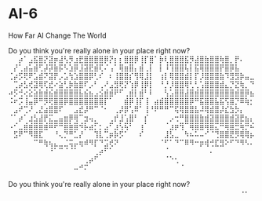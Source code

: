 # AI-6
How Far AI Change The World 



Do you think you're really alone in your place right now?
⠀⠀⡴⠁⣠⣯⣿⡝⣽⡶⣼⢣⡻⣰⣟⣿⣿⣿⣿⡿⡝⡆⡆⣿⣿⡿⢸⡏⣿⠁⡷⢇⣿⣿⣿⣯⡻⣼⣿⣷⣿⣿⢷⣿⡀⡟⠄⠀⠀
⠀⡜⢁⣴⣥⣾⢋⡼⡽⣷⡯⠣⣱⡿⣸⣽⣟⣾⢏⠌⢠⠁⢿⣶⣿⡄⣾⢀⡇⠀⡇⠸⢹⣿⣿⢧⡇⣯⢿⣿⣿⣿⡟⣿⡿⣧⠀⠀⠀
⢈⡴⡫⢟⠟⣡⣾⠝⣽⡟⡠⣡⢳⣱⣿⣿⡿⢃⠎⠀⠆⢸⣿⣿⡎⢻⢿⣸⡇⠀⢰⡇⢿⣿⣿⣾⡇⡏⡸⣿⣿⣿⣷⠹⣻⣻⡷⣤⣀
⠀⢉⡴⣣⢞⣽⢿⢏⣞⠔⣵⢃⡷⣷⣿⠏⡠⠃⢀⠜⣠⣻⢟⡝⢱⡿⢸⡿⡇⠀⠘⡘⡸⣿⣿⢿⢃⢃⢡⣿⣿⣿⣾⣄⡙⣝⢷⡀⠙
⠴⡫⢚⢔⣕⣵⣷⣾⣮⣾⣿⣿⣿⣿⣧⣮⣦⣠⣪⣾⣾⠟⠋⢀⣾⡇⣾⠃⠇⠀⠀⢣⣡⣿⣿⣼⣿⣾⣿⣿⣿⣿⣿⣿⣿⣾⣿⡿⣦
⠨⠖⡩⢸⣤⡿⠛⡻⢟⣿⣿⡿⣿⣿⣿⣿⣿⣿⣿⡏⠁⠀⠀⣾⡿⢸⡏⢸⠀⣴⣾⣿⣿⣿⣿⣿⡿⠛⣯⣿⣿⣧⣯⢫⣿⡙⠿⢷⡂
⠀⣠⠞⢉⠜⢀⣜⣴⣿⣿⠏⠀⠀⣠⣞⡼⠛⠉⠈⠂⠀⢀⡼⡿⢡⠿⠁⢸⠘⠟⠛⠛⠉⢯⢿⣿⣿⣧⠼⢿⣾⣿⡼⣎⣳⡳⡄⠀⠀
⠈⠁⡴⠁⣰⣣⣼⡟⣍⣀⣤⣶⡿⢿⠉⣲⢤⡀⠀⠀⢀⡞⣸⢡⣿⠃⠀⡎⠀⠀⠀⠀⡠⢒⠛⣿⣿⣿⣷⣾⣽⣿⣿⣿⣾⣽⣟⣦⡄
⠠⠊⣀⣾⣾⣿⣿⣾⠿⠟⠛⣿⣷⣿⠺⡧⣴⡋⡂⣠⠋⣰⢣⢯⠃⠀⢰⠁⠀⠀⠀⠈⣰⡶⢻⠉⢿⣿⣿⢿⣿⣍⠛⢿⣿⣛⢷⡛⠮
⠀⣫⠟⠉⠻⣿⣏⠀⠀⠘⢄⡙⠛⣁⡜⠀⠀⢹⣇⢉⡶⡷⡫⠁⠀⠀⠎⠀⠀⠀⠀⣸⣣⣀⠀⠳⠦⠥⠤⠊⠈⢙⣿⣿⣟⡻⢿⢿⡦
⠀⠀⠀⠀⠀⠉⠛⢷⢦⣄⣀⣈⢭⡤⢶⠾⠻⡏⠙⣩⢞⠝⠀⠀⠀⠀⠀⠀⠀⠀⠈⠋⠁⠙⠉⠿⠻⠒⡶⢾⢚⣏⣻⠕⠋⠙⠻⠣⠄
⠀⠀⠀⠀⠀⠀⠀⠀⠘⠁⠉⠈⠈⠁⠀⠀⠀⢀⡴⠋⠁⠀⠀⠀⠀⠀⠀⠀⠀⠀⠀⠈⠀⠀⠀⠀⠀⠀⠀⠀⠄⠀⠀⠀⠀⠀⠀⠀⠀
⠀⠀⠀⠀⠀⠀⠀⠀⠀⠀⠀⠀⠀⠀⠀⢀⡴⠋⠀⠀⠀⠀⠀⠀⠀⠀⠀⠀⠀⠀⠀⠈⠑⢂⠀⠀⠀⠀⠀⠀⠀⠀⠀⠀⠀⠀⠀⠀⠀
⠀⠀⠀⠀⠀⠀⠀⠀⠀⠀⠀⠀⠀⠤⠚⠍⠀⠀⠀⠀⠀⠀⠀⠀⠀⠀⠀⠀⠀⠀⠀⠀⠀⠀⠈⠀⠀⠀⠀⠀⠀⠀⠀⠀⠀⠀⠀⠀⠀
⠀⠀⠀⠀⠀⠀⠀⠀⠀⠀⠀⠀⠀⠀⠀⠀⠀⠀⠀⠀⠀⠀⠀⠀⠀⠀⠀⠀⠀⠀⠀⠀⠀⠀⠀⠀⠀⠀⠀⠀⠀⠀⠀⠀⠀⠀⠀⠀⠀
Do you think you're really alone in your place right now?⠀⠀⠀⠀⠀⠀⠀⠀⠀⠀⠀⠀⠀⠀⠀⠀⠀⠀⠀⠀⠀⠀⠀⠀⠀⠀⠀⠀⠀⠀⠀⠀⠀⠀⠀⠀⠀⠀⠀⠀⠀⠀⠀⠀⠀⠀⠐⠂⠀
